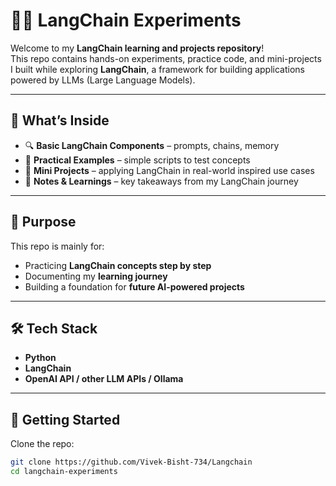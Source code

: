 # 🦜🔗 LangChain Experiments
Welcome to my **LangChain learning and projects repository**!  
This repo contains hands-on experiments, practice code, and mini-projects I built while exploring **LangChain**, a framework for building applications powered by LLMs (Large Language Models).

---

## 📌 What’s Inside
- 🔍 **Basic LangChain Components** – prompts, chains, memory
- 📂 **Practical Examples** – simple scripts to test concepts  
- 🤖 **Mini Projects** – applying LangChain in real-world inspired use cases  
- 📝 **Notes & Learnings** – key takeaways from my LangChain journey  

---

## 🎯 Purpose
This repo is mainly for:
- Practicing **LangChain concepts step by step**  
- Documenting my **learning journey**  
- Building a foundation for **future AI-powered projects**  

---

## 🛠️ Tech Stack
- **Python**  
- **LangChain**  
- **OpenAI API / other LLM APIs / Ollama**

---

## 🚀 Getting Started
Clone the repo:
```bash
git clone https://github.com/Vivek-Bisht-734/Langchain
cd langchain-experiments
